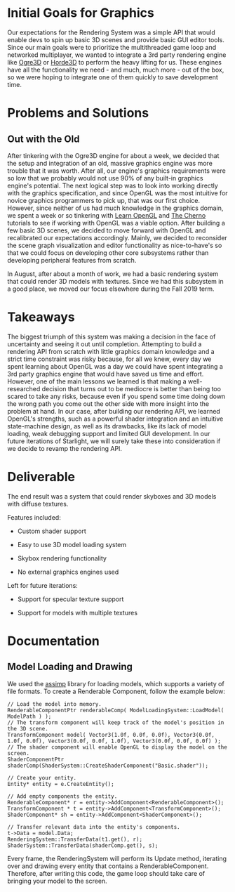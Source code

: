 # Initial Goals for Graphics
Our expectations for the Rendering System was a simple API that would enable devs to spin up basic 3D scenes and provide basic GUI editor tools. Since our main goals were to prioritize the multithreaded game loop and networked multiplayer, we wanted to integrate a 3rd party rendering engine like [Ogre3D](https://www.ogre3d.org/) or [Horde3D](http://www.horde3d.org/) to perform the heavy lifting for us. These engines have all the functionality we need - and much, much more - out of the box, so we were hoping to integrate one of them quickly to save development time.

# Problems and Solutions

## Out with the Old
After tinkering with the Ogre3D engine for about a week, we decided that the setup and integration of an old, massive graphics engine was more trouble that it was worth. After all, our engine's graphics requirements were so low that we probably would not use 90% of any built-in graphics engine's potential. The next logical step was to look into working directly with the graphics specification, and since OpenGL was the most intuitive for novice graphics programmers to pick up, that was our first choice. However, since neither of us had much knowledge in the graphics domain, we spent a week or so tinkering with [Learn OpenGL](learnopengl.com) and [The Cherno](https://www.youtube.com/playlist?list=PLlrATfBNZ98foTJPJ_Ev03o2oq3-GGOS2) tutorials to see if working with OpenGL was a viable option. After building a few basic 3D scenes, we decided to move forward with OpenGL and recalibrated our expectations accordingly. Mainly, we decided to reconsider the scene graph visualization and editor functionality as nice-to-have's so that we could focus on developing other core subsystems rather than developing peripheral features from scratch.

In August, after about a month of work, we had a basic rendering system that could render 3D models with textures. Since we had this subsystem in a good place, we moved our focus elsewhere during the Fall 2019 term.



# Takeaways
The biggest triumph of this system was making a decision in the face of uncertainty and seeing it out until completion. Attempting to build a rendering API from scratch with little graphics domain knowledge and a strict time constraint was risky because, for all we knew, every day we spent learning about OpenGL was a day we could have spent integrating a 3rd party graphics engine that would have saved us time and effort. However, one of the main lessons we learned is that making a well-researched decision that turns out to be mediocre is better than being too scared to take any risks, because even if you spend some time doing down the wrong path you come out the other side with more insight into the problem at hand. In our case, after building our rendering API, we learned OpenGL's strengths, such as a powerful shader integration and an intuitive state-machine design, as well as its drawbacks, like its lack of model loading, weak debugging support and limited GUI development. In our future iterations of Starlight, we will surely take these into consideration if we decide to revamp the rendering API.

# Deliverable
The end result was a system that could render skyboxes and 3D models with diffuse textures.

Features included:

- Custom shader support

- Easy to use 3D model loading system

- Skybox rendering functionality

- No external graphics engines used

Left for future iterations:

- Support for specular texture support

- Support for models with multiple textures

# Documentation

## Model Loading and Drawing
We used the [assimp](https://github.com/assimp/assimp) library for loading models, which supports a variety of file formats. 
To create a Renderable Component, follow the example below:

    // Load the model into memory.
    RenderableComponentPtr renderableComp( ModelLoadingSystem::LoadModel( ModelPath ) );
    // The transform component will keep track of the model's position in the 3D scene.
    TransformComponent model( Vector3(1.0f, 0.0f, 0.0f), Vector3(0.0f, 1.0f, 0.0f), Vector3(0.0f, 0.0f, 1.0f), Vector3(0.0f, 0.0f, 0.0f) );
    // The shader component will enable OpenGL to display the model on the screen.
    ShaderComponentPtr shaderComp(ShaderSystem::CreateShaderComponent("Basic.shader"));

    // Create your entity.
    Entity* entity = e.CreateEntity();

    // Add empty components the entity.
    RenderableComponent* r = entity->AddComponent<RenderableComponent>();
    TransformComponent * t = entity->AddComponent<TransformComponent>();
    ShaderComponent* sh = entity->AddComponent<ShaderComponent>();

    // Transfer relevant data into the entity's components.
    t->Data = model.Data;
    RenderingSystem::TransferData(t1.get(), r);
    ShaderSystem::TransferData(shaderComp.get(), s);

Every frame, the RenderingSystem will perform its Update method, iterating over and drawing every entity that contains a RenderableComponent. Therefore, after writing this code, the game loop should take care of bringing your model to the screen.